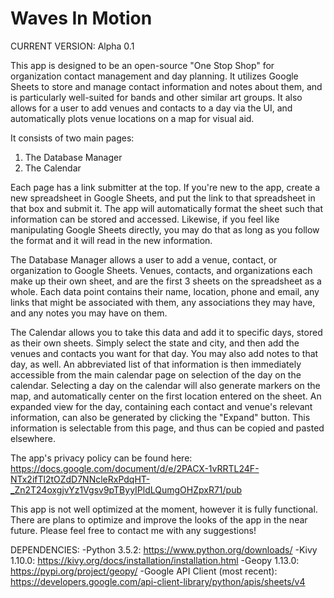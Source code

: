 # Waves In Motion

CURRENT VERSION: Alpha 0.1

This app is designed to be an open-source "One Stop Shop" for organization contact management and day planning.  It utilizes Google Sheets to store and manage contact information and notes about them, and is particularly well-suited for bands and other similar art groups.  It also allows for a user to add venues and contacts to a day via the UI, and automatically plots venue locations on a map for visual aid.  

It consists of two main pages:
  1) The Database Manager
  2) The Calendar
  
Each page has a link submitter at the top.  If you're new to the app, create a new spreadsheet in Google Sheets, and put the link to that spreadsheet in that box and submit it.  The app will automatically format the sheet such that information can be stored and accessed.  Likewise, if you feel like manipulating Google Sheets directly, you may do that as long as you follow the format and it will read in the new information. 

The Database Manager allows a user to add a venue, contact, or organization to Google Sheets.  Venues, contacts, and organizations each make up their own sheet, and are the first 3 sheets on the spreadsheet as a whole.  Each data point contains their name, location, phone and email, any links that might be associated with them, any associations they may have, and any notes you may have on them.

The Calendar allows you to take this data and add it to specific days, stored as their own sheets.  Simply select the state and city, and then add the venues and contacts you want for that day.  You may also add notes to that day, as well.  An abbreviated list of that information is then immediately accessible from the main calendar page on selection of the day on the calendar.  Selecting a day on the calendar will also generate markers on the map, and automatically center on the first location entered on the sheet.  An expanded view for the day, containing each contact and venue's relevant information, can also be generated by clicking the "Expand" button.  This information is selectable from this page, and thus can be copied and pasted elsewhere. 

The app's privacy policy can be found here:
https://docs.google.com/document/d/e/2PACX-1vRRTL24F-NTx2ifTl2tOZdD7NNcleRxPdqHT-_Zn2T24oxgjvYz1Vgsv9pTByyIPldLQumgOHZpxR71/pub

This app is not well optimized at the moment, however it is fully functional.  There are plans to optimize and improve the looks of the app in the near future.  Please feel free to contact me with any suggestions!

DEPENDENCIES:
  -Python 3.5.2: https://www.python.org/downloads/
  -Kivy 1.10.0: https://kivy.org/docs/installation/installation.html
  -Geopy 1.13.0: https://pypi.org/project/geopy/
  -Google API Client (most recent): https://developers.google.com/api-client-library/python/apis/sheets/v4
